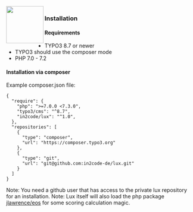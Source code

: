 <img align="left" src="../../Resources/Public/Icons/lux.svg" width="100" />

### Installation

#### Requirements

* TYPO3 8.7 or newer
* TYPO3 should use the composer mode
* PHP 7.0 - 7.2

#### Installation via composer

Example composer.json file:

```
{
  "require": {
    "php": ">=7.0.0 <7.3.0",
    "typo3/cms": "^8.7",
    "in2code/lux": "^1.0",
  },
  "repositories": [
    {
      "type": "composer",
      "url": "https://composer.typo3.org"
    },
    {
      "type": "git",
      "url": "git@github.com:in2code-de/lux.git"
    }
  ]
}
```

Note: You need a github user that has access to the private lux repository for an installation.
Note: Lux itself will also load the php package [jlawrence/eos](https://packagist.org/packages/jlawrence/eos) for
some scoring calculation magic.
